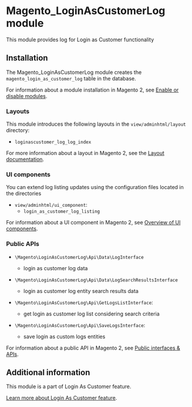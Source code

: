 # Magento_LoginAsCustomerLog module

This module provides log for Login as Customer functionality

## Installation

The Magento_LoginAsCustomerLog module creates the `magento_login_as_customer_log` table in the database.

For information about a module installation in Magento 2, see [Enable or disable modules](https://devdocs.magento.com/guides/v2.4/install-gde/install/cli/install-cli-subcommands-enable.html).

### Layouts

This module introduces the following layouts in the `view/adminhtml/layout` directory:
- `loginascustomer_log_log_index`

For more information about a layout in Magento 2, see the [Layout documentation](https://devdocs.magento.com/guides/v2.4/frontend-dev-guide/layouts/layout-overview.html).

### UI components

You can extend log listing updates using the configuration files located in the directories
- `view/adminhtml/ui_component`:
    - `login_as_customer_log_listing`

For information about a UI component in Magento 2, see [Overview of UI components](http://devdocs.magento.com/guides/v2.4/ui_comp_guide/bk-ui_comps.html).

### Public APIs

- `\Magento\LoginAsCustomerLog\Api\Data\LogInterface`
    - login as customer log data

- `\Magento\LoginAsCustomerLog\Api\Data\LogSearchResultsInterface`
    - login as customer log entity search results data

- `\Magento\LoginAsCustomerLog\Api\GetLogsListInterface`:
    - get login as customer log list considering search criteria

- `\Magento\LoginAsCustomerLog\Api\SaveLogsInterface`:
    - save login as custom logs entities

For information about a public API in Magento 2, see [Public interfaces & APIs](http://devdocs.magento.com/guides/v2.4/extension-dev-guide/api-concepts.html).

## Additional information

This module is a part of Login As Customer feature.

[Learn more about Login As Customer feature](https://docs.magento.com/user-guide/customers/login-as-customer.html).
